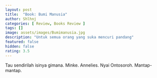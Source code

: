 ```yaml
---
layout: post
title:  "Book: Bumi Manusia"
author: Shlhnj
categories: [ Review, Books Review ]
tags: []
image: assets/images/Bumimanusia.jpg
description: "Untuk semua orang yang suka mencuri pandang"
featured: false
hidden: false
rating: 3.5
---
```


Tau sendirilah isinya gimana. Minke. Annelies. Nyai Ontosoroh. Mantap-mantap.
